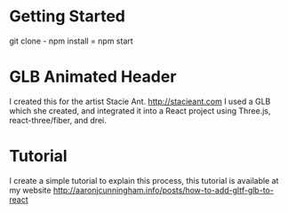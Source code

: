 # Getting Started

git clone - npm install = npm start

# GLB Animated Header

I created this for the artist Stacie Ant. http://stacieant.com I used a GLB which she created, and integrated it into a React project using Three.js, react-three/fiber, and drei.

# Tutorial

I create a simple tutorial to explain this process, this tutorial is available at my website http://aaronjcunningham.info/posts/how-to-add-gltf-glb-to-react
